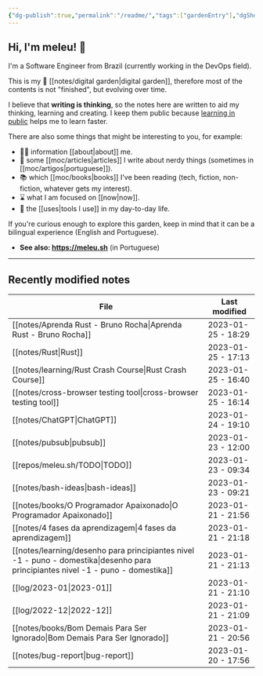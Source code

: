 ```yaml
---
{"dg-publish":true,"permalink":"/readme/","tags":["gardenEntry"],"dgShowBacklinks":false}
---
```


## Hi, I'm meleu! 👋

I'm a Software Engineer from Brazil (currently working in the DevOps field).

This is my 🌱 [[notes/digital garden\|digital garden]], therefore most of the contents is not "finished", but evolving over time.

I believe that **writing is thinking**, so the notes here are written to aid my thinking, learning and creating. I keep them public because [learning in public](https://www.swyx.io/learn-in-public/) helps me to learn faster.

There are also some things that might be interesting to you, for example:

- 🧑‍💻 information [[about\|about]] me.
- 📰 some [[moc/articles\|articles]] I write about nerdy things (sometimes in [[moc/artigos\|portuguese]]).
- 📚 which [[moc/books\|books]] I've been reading (tech, fiction, non-fiction, whatever gets my interest).
- ⌛ what I am focused on [[now\|now]].
- 🧰 the [[uses\|tools I use]] in my day-to-day life.

If you're curious enough to explore this garden, keep in mind that it can be a bilingual experience (English and Portuguese).

- **See also: <https://meleu.sh>** (in Portuguese)

---

## Recently modified notes

| File                                                                                                                                 | Last modified      |
| ------------------------------------------------------------------------------------------------------------------------------------ | ------------------ |
| [[notes/Aprenda Rust - Bruno Rocha\|Aprenda Rust - Bruno Rocha]]                                                                  | 2023-01-25 - 18:29 |
| [[notes/Rust\|Rust]]                                                                                                              | 2023-01-25 - 17:13 |
| [[notes/learning/Rust Crash Course\|Rust Crash Course]]                                                                           | 2023-01-25 - 16:40 |
| [[notes/cross-browser testing tool\|cross-browser testing tool]]                                                                  | 2023-01-25 - 16:14 |
| [[notes/ChatGPT\|ChatGPT]]                                                                                                        | 2023-01-24 - 19:10 |
| [[notes/pubsub\|pubsub]]                                                                                                          | 2023-01-23 - 12:00 |
| [[repos/meleu.sh/TODO\|TODO]]                                                                                                     | 2023-01-23 - 09:34 |
| [[notes/bash-ideas\|bash-ideas]]                                                                                                  | 2023-01-23 - 09:21 |
| [[notes/books/O Programador Apaixonado\|O Programador Apaixonado]]                                                                | 2023-01-21 - 21:56 |
| [[notes/4 fases da aprendizagem\|4 fases da aprendizagem]]                                                                        | 2023-01-21 - 21:18 |
| [[notes/learning/desenho para principiantes nivel -1 - puno - domestika\|desenho para principiantes nivel -1 - puno - domestika]] | 2023-01-21 - 21:13 |
| [[log/2023-01\|2023-01]]                                                                                                          | 2023-01-21 - 21:10 |
| [[log/2022-12\|2022-12]]                                                                                                          | 2023-01-21 - 21:09 |
| [[notes/books/Bom Demais Para Ser Ignorado\|Bom Demais Para Ser Ignorado]]                                                        | 2023-01-21 - 20:56 |
| [[notes/bug-report\|bug-report]]                                                                                                  | 2023-01-20 - 17:56 |
